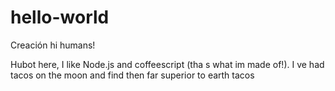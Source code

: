 # hello-world
Creación
hi humans!

Hubot here, I like Node.js and coffeescript (tha s what im made of!).
I ve had tacos on the moon and find then far superior to earth tacos
